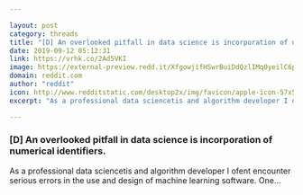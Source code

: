 ```yaml
---

layout: post
category: threads
title: "[D] An overlooked pitfall in data science is incorporation of numerical identifiers."
date: 2019-09-12 05:12:31
link: https://vrhk.co/2Ad5VKI
image: https://external-preview.redd.it/XfgowjifHSwrBuiDdQzlIMq0yeilC6pIi6nCjqjNE9o.jpg?width=1200&height=628.272251309&auto=webp&s=151007e982d1cf977405798734d9798a3323594b
domain: reddit.com
author: "reddit"
icon: http://www.redditstatic.com/desktop2x/img/favicon/apple-icon-57x57.png
excerpt: "As a professional data sciencetis and algorithm developer I ofent encounter serious errors in the use and design of machine learning software. One..."

---
```


### [D] An overlooked pitfall in data science is incorporation of numerical identifiers.

As a professional data sciencetis and algorithm developer I ofent encounter serious errors in the use and design of machine learning software. One...